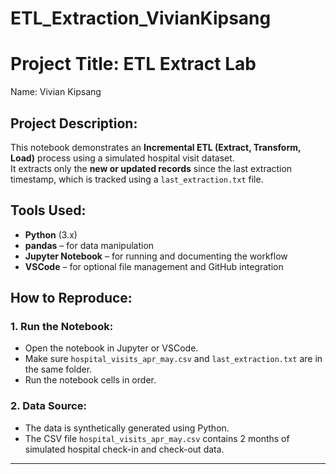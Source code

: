 # ETL_Extraction_VivianKipsang

# Project Title: ETL Extract Lab

Name: Vivian Kipsang 


## Project Description:
This notebook demonstrates an **Incremental ETL (Extract, Transform, Load)** process using a simulated hospital visit dataset.  
It extracts only the **new or updated records** since the last extraction timestamp, which is tracked using a `last_extraction.txt` file.

##  Tools Used:
- **Python** (3.x)
- **pandas** – for data manipulation
- **Jupyter Notebook** – for running and documenting the workflow
- **VSCode** – for optional file management and GitHub integration

##  How to Reproduce:

### 1. Run the Notebook:
- Open the notebook in Jupyter or VSCode.
- Make sure `hospital_visits_apr_may.csv` and `last_extraction.txt` are in the same folder.
- Run the notebook cells in order.

### 2. Data Source:
- The data is synthetically generated using Python.
- The CSV file `hospital_visits_apr_may.csv` contains 2 months of simulated hospital check-in and check-out data.

---